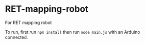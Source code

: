 # RET-mapping-robot
For RET mapping robot

To run, first run `npm install` then run `node main.js` with an Arduino connected.
